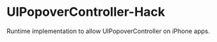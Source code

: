 UIPopoverController-Hack
========================

Runtime implementation to allow UIPopoverController on iPhone apps. 
